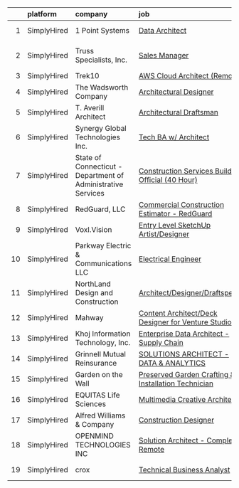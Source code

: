 

|    | platform    | company                                                      | job                                                                                                                                                              | update_time   | location            |
|---:|:------------|:-------------------------------------------------------------|:-----------------------------------------------------------------------------------------------------------------------------------------------------------------|:--------------|:--------------------|
|  1 | SimplyHired | 1 Point Systems                                              | [Data Architect](https://www.simplyhired.com/job/fHVoNCEvtwn70T0ixpL7GvDrNu8rDxnqz5wQmPriRM_MZh9kXSIY9A?q=visual+architect)                                      | Recently      | Remote +2 locations |
|  2 | SimplyHired | Truss Specialists, Inc.                                      | [Sales Manager](https://www.simplyhired.com/job/VGXb12crtgX3v9zaaBLxKWScEw8uia32lgDVlYnuWfFGyxY7lOflqQ?q=visual+architect)                                       | Recently      | La Crescent, MN     |
|  3 | SimplyHired | Trek10                                                       | [AWS Cloud Architect (Remote)](https://www.simplyhired.com/job/RklG0hKuuFzy_lte37uzqIFoRxDQ4rotGo6knLqN_kWq2CDSWHWAAw?q=visual+architect)                        | Recently      | Remote              |
|  4 | SimplyHired | The Wadsworth Company                                        | [Architectural Designer](https://www.simplyhired.com/job/Sq5o0dZjCvRd6RffvhsGCh95q90OryMuW7HWBxPo_V8T8fGBtZQE7A?q=visual+architect)                              | Recently      | Bondville, VT       |
|  5 | SimplyHired | T. Averill Architect                                         | [Architectural Draftsman](https://www.simplyhired.com/job/O9IIQqs7NzineTVk-ZuC3omGQcZcGN8Si2GQEMdlHizjM5BBVxtPjQ?q=visual+architect)                             | Recently      | Annapolis, MD       |
|  6 | SimplyHired | Synergy Global Technologies Inc.                             | [Tech BA w/ Architect](https://www.simplyhired.com/job/hzA4sYlSjFPt_F4sFnFktqBNox_g4cEKMKTESBc1fDmDzUoCVrW0fA?q=visual+architect)                                | 1d            | New York, NY        |
|  7 | SimplyHired | State of Connecticut - Department of Administrative Services | [Construction Services Building Official (40 Hour)](https://www.simplyhired.com/job/x7xEifF9A9ZLtqhAhjONO5dFyYznu43PDPy9a-DJdtckP3CpCOa0Bg?q=visual+architect)   | Recently      | Hartford, CT        |
|  8 | SimplyHired | RedGuard, LLC                                                | [Commercial Construction Estimator - RedGuard](https://www.simplyhired.com/job/w49Ip6IRlIpB7x7SH_ivZrAl3Ocm7piuLv5qDZh2BOV4EM-VK2qebg?q=visual+architect)        | Recently      | Wichita, KS         |
|  9 | SimplyHired | Voxl.Vision                                                  | [Entry Level SketchUp Artist/Designer](https://www.simplyhired.com/job/Oo2qgcnkt6tOTeFOo6LzJQpGOhXpooORZ3VS9e7TbiRkKV9kb-PJyg?q=visual+architect)                | Recently      | Baltimore, MD       |
| 10 | SimplyHired | Parkway Electric & Communications LLC                        | [Electrical Engineer](https://www.simplyhired.com/job/USKrkUPffAtlJQ8ie9ZRYx_3HZhBSMvg5QsoWenX0kv1iKFJrGvTnA?q=visual+architect)                                 | Recently      | Holland, MI         |
| 11 | SimplyHired | NorthLand Design and Construction                            | [Architect/Designer/Draftsperson](https://www.simplyhired.com/job/SRN7DRrRLTdtZvnPlT5R-1o5S-qXuKu6Tby8WOEsTRMoMk5giAWQ-w?q=visual+architect)                     | Recently      | Waitsfield, VT      |
| 12 | SimplyHired | Mahway                                                       | [Content Architect/Deck Designer for Venture Studio](https://www.simplyhired.com/job/WFZdB8p9_tJeLZUEkDzpmrrbV0xg_nyJXny4sjHPp8xnepdeDaZydQ?q=visual+architect)  | 13d           | California          |
| 13 | SimplyHired | Khoj Information Technology, Inc.                            | [Enterprise Data Architect - Supply Chain](https://www.simplyhired.com/job/ffCQr6IsNt4DogA_PDZeaKhC225yJzhJ04VbA14HrJAUIwLPQgM_hQ?q=visual+architect)            | Recently      | Remote              |
| 14 | SimplyHired | Grinnell Mutual Reinsurance                                  | [SOLUTIONS ARCHITECT - DATA & ANALYTICS](https://www.simplyhired.com/job/gsdSIBiHVM8ZQtazKFylvUxcN_MKXK-r6A6nMJ_yEckSKjFtll-HCA?q=visual+architect)              | 12d           | Des Moines, IA      |
| 15 | SimplyHired | Garden on the Wall                                           | [Preserved Garden Crafting & Installation Technician](https://www.simplyhired.com/job/qC8e78hhybSvuCBEfgGtNpVXN3r5eK_KgWZvBZVdxzzJ74pSpuxe_w?q=visual+architect) | Recently      | Fairfield, NJ       |
| 16 | SimplyHired | EQUITAS Life Sciences                                        | [Multimedia Creative Architect](https://www.simplyhired.com/job/ichTX3k1Ejo7tX1GyCNQsvRJKJYEbv4IqWgcjyZm74n5FB1102LY-Q?q=visual+architect)                       | Recently      | Essex, VT           |
| 17 | SimplyHired | Alfred Williams & Company                                    | [Construction Designer](https://www.simplyhired.com/job/WoRhtDbQOhNubS15VfOx8U9U6PT8vvSWWx3Or_0eUd2VnZ57jBwQww?q=visual+architect)                               | Recently      | Nashville, TN       |
| 18 | SimplyHired | OPENMIND TECHNOLOGIES INC                                    | [Solution Architect - Complete Remote](https://www.simplyhired.com/job/UmU7o53VumA19JiLUyoVsIBmKrEX7qzMSK-Jza5GwXbvA0xBpVqIJQ?q=visual+architect)                | 13d           | Remote              |
| 19 | SimplyHired | crox                                                         | [Technical Business Analyst](https://www.simplyhired.com/job/F0JFtp94QBuzkC7lRqZjW79kygB49dbtJPmjE69RpDKUCokqU_a2SA?q=visual+architect)                          | Today         | New York, NY        |